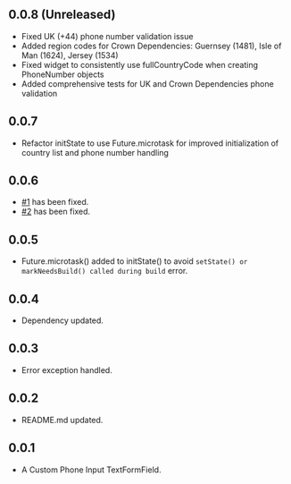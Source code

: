 ## 0.0.8 (Unreleased)

- Fixed UK (+44) phone number validation issue
- Added region codes for Crown Dependencies: Guernsey (1481), Isle of Man (1624), Jersey (1534)
- Fixed widget to consistently use fullCountryCode when creating PhoneNumber objects
- Added comprehensive tests for UK and Crown Dependencies phone validation

## 0.0.7

- Refactor initState to use Future.microtask for improved initialization of country list and phone number handling

## 0.0.6

- [#1](https://github.com/rvndsngwn/flutter_intl_phone_field/issues/1) has been fixed.
- [#2](https://github.com/rvndsngwn/flutter_intl_phone_field/issues/2) has been fixed.

## 0.0.5

- Future.microtask() added to initState() to avoid `setState() or markNeedsBuild() called during build` error.

## 0.0.4

- Dependency updated.

## 0.0.3

- Error exception handled.

## 0.0.2

- README.md updated.

## 0.0.1

- A Custom Phone Input TextFormField.

